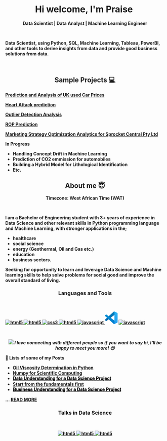 <p>
  <h1 align="center"><b>Hi welcome, I'm Praise <img src="https://www.python.org/static/img/python-logo.png" alt="" width="100"></h1>
</p>
<p align="center">
Data Scientist | Data Analyst | Machine Learning Engineer
</p>
<br />

<p>Data Scientist, using Python, SQL, Machine Learning, Tableau, PowerBI, and other tools to derive insights from data and provide good business solutions from data.</p>
<br />

<h2 align="center">Sample Projects 💻</h2>

[Prediction and Analysis of UK used Car Prices](https://github.com/Ekeopara-Praise/UK_Car_Price_Analysis)

[Heart Attack prediction](https://github.com/Ekeopara-Praise/Heart_Attack_Prediction/blob/master/Heart_Attack_Prediction.ipynb)

[Outlier Detection Analysis](https://github.com/Ekeopara-Praise/Outlier_Handling_Analysis/blob/main/Outlier_Handling%20.ipynb)

[ROP Prediction](https://github.com/Ekeopara-Praise/Petroleum-Engineering/blob/master/ROP_Prediction_Praise.ipynb)

[Marketing Strategy Optimization Analytics for Sprocket Central Pty Ltd](https://github.com/Ekeopara-Praise/Data-Science-and-Analytics/blob/master/KPMG%20INTERNSHIP/TASK2-%20Data%20Insight/Data%20Analysis%20in%20Python.ipynb)

**In Progress**
* Handling Concept Drift in Machine Learning 
* Prediction of CO2 emmission for automobiles
* Building a Hybrid Model for Lithological Identification
* Etc.

<h2 align="center">About me 😇</h2>
<p align="center">
Timezone: West African Time (WAT)
</p>
<br />
<p>I am a Bachelor of Engineering student with 3+ years of experience in Data Science and other relevant skills in Python programming language and Machine Learning, with stronger applications in the;
  
* healthcare
* social science
* energy (Geothermal, Oil and Gas etc.)
* education
* business sectors.
  
Seeking for opportunity to learn and leverage Data Science and Machine learning skills
to help solve problems for social good and improve the overall standard of living.
  

<p>
<h3 align="center"> Languages and Tools</h3>
</p>
<br /> 
<p align="center">
  
  
<a href="https://www.w3.org/html/" target="_blank"> <img src="https://miro.medium.com/max/1200/1*sKKnSH3qcNK3EWR2QZ4loQ.png" alt="html5" width="100" height="40"/> </a>
<a href="https://www.w3.org/html/" target="_blank"> <img src="https://miro.medium.com/max/481/1*cxfqR8NAj8HGal8CVOZ7hg.png" alt="html5" width="100" height="40"/> </a>
<a href="https://www.w3schools.com/css/" target="_blank"> <img src="https://www.python.org/static/img/python-logo.png" alt="css3" width="100" height="80"/> </a>
<a href="https://www.w3.org/html/" target="_blank"> <img src="https://www.kindpng.com/picc/m/81-811458_jupyter-notebook-logo-hd-png-download.png" alt="html5" width="100" height="40"/> </a>
<a href="https://developer.mozilla.org/en-US/docs/Web/JavaScript" target="_blank"> <img src="https://seaborn.pydata.org/_static/logo-wide-lightbg.svg" alt="javascript" width="100" height="40"/> </a>
<img alt="Visual Studio Code" width="40px" src="https://raw.githubusercontent.com/github/explore/80688e429a7d4ef2fca1e82350fe8e3517d3494d/topics/visual-studio-code/visual-studio-code.png" />
<a href="https://developer.mozilla.org/en-US/docs/Web/JavaScript" target="_blank"> <img src="https://res.cloudinary.com/practicaldev/image/fetch/s--NrHD9yZu--/c_imagga_scale,f_auto,fl_progressive,h_900,q_auto,w_1600/https://dev-to-uploads.s3.amazonaws.com/i/mnfmccptgqtukhst1i5s.png" alt="javascript" width="100" height="40"/> </a>

   </p>
<br />
<p align="center">
<img src="https://media.giphy.com/media/LnQjpWaON8nhr21vNW/giphy.gif" width="60"> <em><b>I love connecting with different people</b> so if you want to say <b>hi, I'll be happy to meet you more!</b> 😊</em>
</p>


📕 **Lists of some of my Posts**

<!-- BLOG-POST-LIST:START -->
- [Oil Viscosity Determination in Python](https://www.linkedin.com/pulse/oil-viscosity-determination-python-praise-ekeopara/)
- [Numpy for Scientific Computing](https://www.linkedin.com/pulse/numpy-scientific-computing-praise-ekeopara/)
- [𝐃𝐚𝐭𝐚 𝐔𝐧𝐝𝐞𝐫𝐬𝐭𝐚𝐧𝐝𝐢𝐧𝐠 𝐟𝐨𝐫 𝐚 𝐃𝐚𝐭𝐚 𝐒𝐜𝐢𝐞𝐧𝐜𝐞 𝐏𝐫𝐨𝐣𝐞𝐜𝐭](https://www.linkedin.com/feed/update/urn:li:activity:6807649125526446081/)
- [Start from the fundamentals first](https://www.linkedin.com/feed/update/urn:li:activity:6793613798570786816/)
- [𝐁𝐮𝐬𝐢𝐧𝐞𝐬𝐬 𝐔𝐧𝐝𝐞𝐫𝐬𝐭𝐚𝐧𝐝𝐢𝐧𝐠 𝐟𝐨𝐫 𝐚 𝐃𝐚𝐭𝐚 𝐒𝐜𝐢𝐞𝐧𝐜𝐞 𝐏𝐫𝐨𝐣𝐞𝐜𝐭](https://www.linkedin.com/feed/update/urn:li:activity:6805837085442875392/)

... [READ MORE](https://www.linkedin.com/in/praiseekeopara)
<!-- BLOG-POST-LIST:END -->

<h3 align="center"> Talks in Data Science</h3>
</p>
<br />
<p align="center">
<a href="https://www.w3.org/html/" target="_blank"> <img src="https://media-exp1.licdn.com/dms/image/C4E22AQHaYzQSld7kCg/feedshare-shrink_2048_1536/0/1639463543407?e=1646265600&v=beta&t=1fFsDWQoVyDjUXbghzytbsz-Hq57-HQMKyd7y6PlIrg" alt="html5" width="500" height="500"/> </a>
<a href="https://www.w3.org/html/" target="_blank"> <img src="https://media-exp1.licdn.com/dms/image/C4D22AQEWG0TzQHjceg/feedshare-shrink_800/0/1626761565897?e=1646265600&v=beta&t=G7PlOOQmu_8le8Xb12bVIiPrN_FGxLBUNN5AEWNByc4" alt="html5" width="500" height="500"/> </a>
<a href="https://www.w3.org/html/" target="_blank"> <img src="https://media-exp1.licdn.com/dms/image/C4D22AQE9btb2kVRNtw/feedshare-shrink_800/0/1598796072736?e=1646265600&v=beta&t=RWbMh8cyauq2J2UtE4w44vO5LO4GQ_vVex_uf68R918" alt="html5" width="500" height="500"/> </a>
